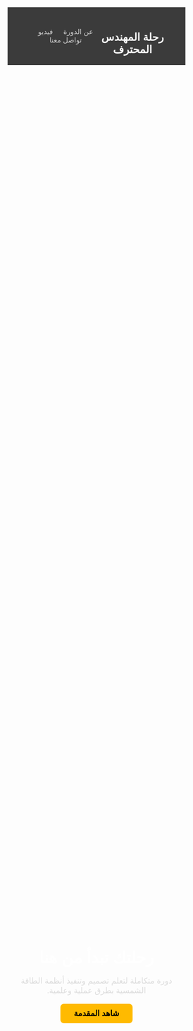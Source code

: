 <html lang="ar" dir="rtl">
<head>
  <meta charset="UTF-8" />
  <meta name="viewport" content="width=device-width, initial-scale=1.0" />
  <title>رحلة المهندس المحترف</title>
  <link href="https://fonts.googleapis.com/css2?family=Cairo:wght@400;700&display=swap" rel="stylesheet" />
  <style>
    * {
      margin: 0;
      padding: 0;
      box-sizing: border-box;
      font-family: 'Cairo', sans-serif;
    }

    body {
      background: linear-gradient(to right, #0f0f0f, #1c1c1c);
      color: #ffffff;
      line-height: 1.6;
    }

    header {
      padding: 20px 40px;
      background-color: #111111d0;
      display: flex;
      justify-content: space-between;
      align-items: center;
      border-bottom: 1px solid #333;
    }

    header h1 {
      font-size: 24px;
      color: #f9f9f9;
    }

    nav a {
      color: #ccc;
      text-decoration: none;
      margin-left: 20px;
      font-size: 16px;
      transition: color 0.3s;
    }

    nav a:hover {
      color: #ffffff;
    }

    .hero {
      position: relative;
      background-image: url('Image/hero.png');
      background-size: cover;
      background-position: center;
      height: 100vh;
      display: flex;
      align-items: center;
      justify-content: center;
      text-align: center;
    }

    .hero::after {
      content: '';
      position: absolute;
      top: 0; left: 0;
      width: 100%; height: 100%;
      background-color: rgba(0,0,0,0.6);
      z-index: 1;
    }

    .hero-content {
      position: relative;
      z-index: 2;
      max-width: 800px;
      padding: 20px;
    }

    .hero h2 {
      font-size: 36px;
      margin-bottom: 20px;
      color: #ffffff;
    }

    .hero p {
      font-size: 18px;
      color: #dddddd;
      margin-bottom: 30px;
    }

    .hero a.button {
      padding: 12px 30px;
      background-color: #ffba00;
      color: #000;
      font-weight: bold;
      border: none;
      border-radius: 8px;
      text-decoration: none;
      font-size: 18px;
      transition: background-color 0.3s;
    }

    .hero a.button:hover {
      background-color: #ffaa00;
    }

    #video {
      padding: 60px 20px;
      text-align: center;
    }

    footer {
      background-color: #101010;
      text-align: center;
      padding: 20px;
      color: #666;
      font-size: 14px;
      margin-top: 60px;
    }

    @media (max-width: 768px) {
      .hero h2 {
        font-size: 28px;
      }

      .hero p {
        font-size: 16px;
      }

      header {
        flex-direction: column;
        align-items: flex-start;
      }

      nav {
        margin-top: 10px;
      }
    }
  </style>
</head>
<body>

  <header>
    <h1>رحلة المهندس المحترف</h1>
    <nav>
      <a href="#about">عن الدورة</a>
      <a href="#video">فيديو</a>
      <a href="#contact">تواصل معنا</a>
    </nav>
  </header>

  <section class="hero">
    <div class="hero-content">
      <h2>رحلتك تبدأ من هنا</h2>
      <p>دورة متكاملة لتعلم تصميم وتنفيذ أنظمة الطاقة الشمسية بطرق عملية وعلمية.</p>
      <a href="#video" class="button">شاهد المقدمة</a>
    </div>
  </section>

  <section id="video">
    <h2 style="margin-bottom: 20px;">🎥 المحاضرة</h2>
    <iframe width="800" height="450" 
      src="https://www.youtube.com/embed/zW9ZX-SZKtE" 
      frameborder="0" allowfullscreen 
      style="max-width: 100%; border-radius: 12px;">
    </iframe>
  </section>

  <footer>
    &copy; 2025 جميع الحقوق محفوظة - رحلة المهندس المحترف
  </footer>

</body>
</html>
